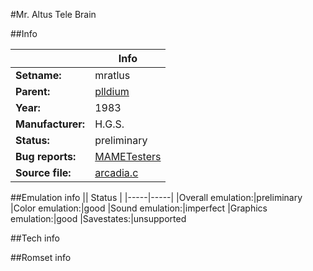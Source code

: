 #Mr. Altus Tele Brain

##Info

||Info|
|-----|-----|
|**Setname:**|mratlus
|**Parent:**|[plldium](plldium.md)
|**Year:**|1983
|**Manufacturer:**|H.G.S.
|**Status:**|preliminary
|**Bug reports:**|[MAMETesters](http://mametesters.org/view_all_set.php?type=1&temporary=y&search=arcadia.c)
|**Source file:**|[arcadia.c](https://github.com/mamedev/mame/blob/master/src/mess/drivers/arcadia.c)

##Emulation info
|| Status |
|-----|-----|
|Overall emulation:|preliminary
|Color emulation:|good
|Sound emulation:|imperfect
|Graphics emulation:|good
|Savestates:|unsupported

##Tech info

##Romset info

<!--- START OF EDITED COMMENT DO NOT TOUCH TEXT ABOVE-->
